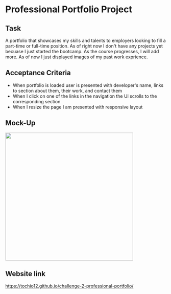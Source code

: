 # Professional Portfolio Project

## Task
A portfolio that showcases my skills and talents to employers looking to fill a part-time or full-time position. As of right now I don't have any projects yet becuase I just started the bootcamp. As the course progresses, I will add more. As of now I just displayed images of my past work exprience.

## Acceptance Criteria
* When portfolio is loaded user is presented with developer's name, links to section about them, their work, and contact them
* When I click on one of the links in the navigation the UI scrolls to the corresponding section
* When I resize the page I am presented with responsive layout

## Mock-Up
<div>
    <img src="./assets/images/demo.gif" width="400px"/> 
</div>

## Website link
https://tochio12.github.io/challenge-2-professional-portfolio/

